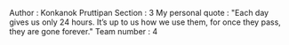 Author : Konkanok Pruttipan
Section : 3
My personal quote : "Each day gives us only 24 hours. It’s up to us how we use them, for once they pass, they are gone forever."
Team number : 4